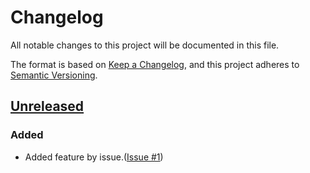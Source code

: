 # Changelog
All notable changes to this project will be documented in this file.

The format is based on [Keep a Changelog](https://keepachangelog.com/en/1.0.0/),
and this project adheres to [Semantic Versioning](https://semver.org/spec/v2.0.0.html).

## [Unreleased]

### Added
- Added feature by issue.([Issue #1](https://github.com/overdrive1708/ExcelFileNumberToName/issues/1))

[Unreleased]: https://github.com/overdrive1708/ExcelFileNumberToName
[1.0.0]: https://github.com/overdrive1708/ExcelFileNumberToName/releases/tag/v1.0.0
